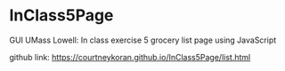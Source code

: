 # InClass5Page
GUI UMass Lowell: In class exercise 5 grocery list page using JavaScript

github link: https://courtneykoran.github.io/InClass5Page/list.html